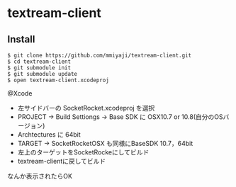 textream-client
===============


Install
-------

    $ git clone https://github.com/mmiyaji/textream-client.git
    $ cd textream-client
    $ git submodule init
    $ git submodule update
    $ open textream-client.xcodeproj

@Xcode

- 左サイドバーの SocketRocket.xcodeproj を選択
- PROJECT -> Build Settiongs -> Base SDK に OSX10.7 or 10.8(自分のOSバージョン)
- Archtectures に 64bit
- TARGET -> SocketRocketOSX も同様にBaseSDK 10.7，64bit
- 左上のターゲットをSocketRockeにしてビルド
- textream-clientに戻してビルド

なんか表示されたらOK
